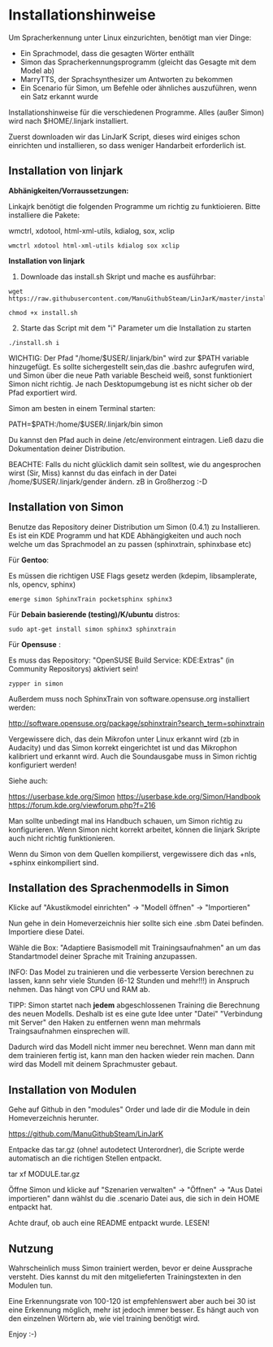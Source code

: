 Installationshinweise
========

Um Spracherkennung unter Linux einzurichten, benötigt man vier Dinge:

- Ein Sprachmodel, dass die gesagten Wörter enthällt
- Simon das Spracherkennungsprogramm (gleicht das Gesagte mit dem Model ab)
- MarryTTS, der Sprachsynthesizer um Antworten zu bekommen
- Ein Scenario für Simon, um Befehle oder ähnliches auszuführen, wenn ein Satz erkannt wurde

Installationshinweise für die verschiedenen Programme. Alles (außer Simon) wird nach $HOME/.linjark installiert.

Zuerst downloaden wir das LinJarK Script, dieses wird einiges schon einrichten und installieren, so dass weniger Handarbeit erforderlich ist.

Installation von linjark
------------------------

__Abhänigkeiten/Vorraussetzungen:__

Linkajrk benötigt die folgenden Programme um richtig zu funktioieren. Bitte installiere die Pakete:

 wmctrl, xdotool, html-xml-utils, kdialog, sox, xclip

```
wmctrl xdotool html-xml-utils kdialog sox xclip
```
 
 
__Installation von linjark__

1. Downloade das install.sh Skript und mache es ausführbar:
```
wget https://raw.githubusercontent.com/ManuGithubSteam/LinJarK/master/install.sh

chmod +x install.sh
```
2. Starte das Script mit dem "i" Parameter um die Installation zu starten
```
./install.sh i
```

WICHTIG: Der Pfad "/home/$USER/.linjark/bin" wird zur $PATH variable hinzugefügt. Es sollte sichergestellt sein,das die .bashrc aufegrufen wird, und Simon über die neue Path variable Bescheid weiß, sonst funktioniert Simon nicht richtig.
Je nach Desktopumgebung ist es nicht sicher ob der Pfad exportiert wird.

Simon am besten in einem Terminal starten:

PATH=\$PATH:/home/$USER/.linjark/bin simon

Du kannst den Pfad auch in deine /etc/environment eintragen. Ließ dazu die Dokumentation deiner Distribution.

BEACHTE: Falls du nicht glücklich damit sein solltest, wie du angesprochen wirst (Sir, Miss) kannst du das einfach in der Datei /home/$USER/.linjark/gender ändern. zB in Großherzog :-D


Installation von Simon
----------------------

Benutze das Repository deiner Distribution um Simon (0.4.1) zu Installieren. Es ist ein KDE Programm und hat KDE Abhängigkeiten und auch noch welche um das Sprachmodel an zu passen (sphinxtrain, sphinxbase etc)

Für __Gentoo__:

Es müssen die richtigen USE Flags gesetz werden (kdepim, libsamplerate, nls, opencv, sphinx)

```
emerge simon SphinxTrain pocketsphinx sphinx3
```

Für __Debain basierende (testing)/K/ubuntu__ distros:

```
sudo apt-get install simon sphinx3 sphinxtrain
```

Für __Opensuse__ :

Es muss das Repository: "OpenSUSE Build Service: KDE:Extras" (in Community Repositorys) aktiviert sein!

```
zypper in simon
```
Außerdem muss noch SphinxTrain von software.opensuse.org installiert werden:

http://software.opensuse.org/package/sphinxtrain?search_term=sphinxtrain

Vergewissere dich, das dein Mikrofon unter Linux erkannt wird (zb in Audacity) und das Simon korrekt eingerichtet ist und das Mikrophon kalibriert und erkannt wird. Auch die Soundausgabe muss in Simon richtig konfiguriert werden!

Siehe auch: 

https://userbase.kde.org/Simon
https://userbase.kde.org/Simon/Handbook
https://forum.kde.org/viewforum.php?f=216

Man sollte unbedingt mal ins Handbuch schauen, um Simon richtig zu konfigurieren. Wenn Simon nicht korrekt arbeitet, können die linjark Skripte auch nicht richtig funktionieren.

Wenn du Simon von dem Quellen kompilierst, vergewissere dich das +nls, +sphinx einkompiliert sind.

Installation des Sprachenmodells in Simon
---------------------------------

Klicke auf "Akustikmodel einrichten" -> "Modell öffnen" -> "Importieren"

Nun gehe in dein Homeverzeichnis hier sollte sich eine .sbm Datei befinden. Importiere diese Datei.

Wähle die Box: "Adaptiere Basismodell mit Trainingsaufnahmen" an um das Standartmodel deiner Sprache mit Training anzupassen.

INFO: Das Model zu trainieren und die verbesserte Version berechnen zu lassen, kann sehr viele Stunden (6-12 Stunden und mehr!!!) in Anspruch nehmen. Das hängt von CPU und RAM ab.

TIPP: Simon startet nach __jedem__ abgeschlossenen Training die Berechnung des neuen Modells. Deshalb ist es eine gute Idee unter "Datei" "Verbindung mit Server" den Haken zu entfernen wenn man mehrmals Traingsaufnahmen einsprechen will. 

Dadurch wird das Modell nicht immer neu berechnet. 
Wenn man dann mit dem trainieren fertig ist, kann man den hacken wieder rein machen. Dann wird das Modell mit deinem Sprachmuster gebaut.

Installation von Modulen
------------------------

Gehe auf Github in den "modules" Order und lade dir die Module in dein Homeverzeichnis herunter.

https://github.com/ManuGithubSteam/LinJarK

Entpacke das tar.gz (ohne! autodetect Unterordner), die Scripte werde automatisch an die richtigen Stellen entpackt.

tar xf MODULE.tar.gz

Öffne Simon und klicke auf "Szenarien verwalten" -> "Öffnen" -> "Aus Datei importieren" dann wählst du die .scenario Datei aus, die sich in dein HOME entpackt hat.

Achte drauf, ob auch eine README entpackt wurde. LESEN!

Nutzung
--------

Wahrscheinlich muss Simon trainiert werden, bevor er deine Aussprache versteht. Dies kannst du mit den mitgelieferten Trainingstexten in den Modulen tun.

Eine Erkennungsrate von 100-120 ist empfehlenswert aber auch bei 30 ist eine Erkennung möglich, mehr ist jedoch immer besser. Es hängt auch von den einzelnen Wörtern ab, wie viel training benötigt wird.


Enjoy :-)